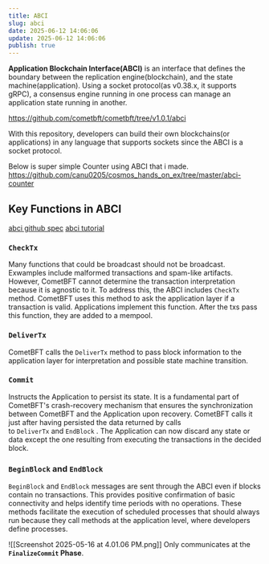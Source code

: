 ```yaml
---
title: ABCI
slug: abci
date: 2025-06-12 14:06:06
update: 2025-06-12 14:06:06
publish: true
---
```

**Application Blockchain Interface(ABCI)** is an interface that defines the boundary between the replication engine(blockchain), and the state machine(application). Using a socket protocol(as v0.38.x, it supports gRPC), a consensus engine running in one process can manage an application state running in another.

https://github.com/cometbft/cometbft/tree/v1.0.1/abci

With this repository, developers can build their own blockchains(or applications) in any language that supports sockets since the ABCI is a socket protocol.

Below is super simple Counter using ABCI that i made.
https://github.com/canu0205/cosmos_hands_on_ex/tree/master/abci-counter

## Key Functions in ABCI
[abci github spec](https://github.com/cometbft/cometbft/blob/v0.37.x/spec/abci/abci++_basic_concepts.md#consensusblock-execution-methods)
[abci tutorial](https://tutorials.cosmos.network/academy/2-cosmos-concepts/1-architecture.html#test-yourself-a-pseudo-coding-exercise)
### `CheckTx`
Many functions that could be broadcast should not be broadcast.
Exwamples include malformed transactions and spam-like artifacts. However, CometBFT cannot determine the transaction interpretation because it is agnostic to it. To address this, the ABCI includes `CheckTx` method. CometBFT uses this method to ask the application layer if a transaction is valid. Applications implement this function. After the txs pass this function, they are added to a mempool.
### `DeliverTx`
CometBFT calls the `DeliverTx` method to pass block information to the application layer for interpretation and possible state machine transition.
### `Commit`
Instructs the Application to persist its state. It is a fundamental part of CometBFT's crash-recovery mechanism that ensures the synchronization between CometBFT and the Application upon recovery. CometBFT calls it just after having persisted the data returned by calls to `DeliverTx` and `EndBlock` . The Application can now discard any state or data except the one resulting from executing the transactions in the decided block.
### `BeginBlock` and `EndBlock`
`BeginBlock` and `EndBlock` messages are sent through the ABCI even if blocks contain no transactions. This provides positive confirmation of basic connectivity and helps identify time periods with no operations. These methods facilitate the execution of scheduled processes that should always run because they call methods at the application level, where developers define processes.

![[Screenshot 2025-05-16 at 4.01.06 PM.png]]
Only communicates at the **`FinalizeCommit` Phase**.